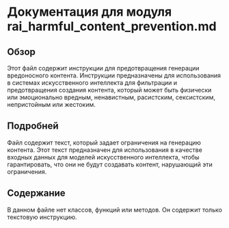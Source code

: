 # Документация для модуля rai_harmful_content_prevention.md

## Обзор

Этот файл содержит инструкции для предотвращения генерации вредоносного контента. Инструкции предназначены для использования в системах искусственного интеллекта для фильтрации и предотвращения создания контента, который может быть физически или эмоционально вредным, ненавистным, расистским, сексистским, непристойным или жестоким.

## Подробней

Файл содержит текст, который задает ограничения на генерацию контента. Этот текст предназначен для использования в качестве входных данных для моделей искусственного интеллекта, чтобы гарантировать, что они не будут создавать контент, нарушающий эти ограничения.

## Содержание

В данном файле нет классов, функций или методов. Он содержит только текстовую инструкцию.